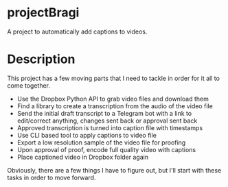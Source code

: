 # projectBragi
A project to automatically add captions to videos.

# Description
This project has a few moving parts that I need to tackle in order for it all to come together. 
- Use the Dropbox Python API to grab video files and download them
- Find a library to create a transcription from the audio of the video file
- Send the initial draft transcript to a Telegram bot with a link to edit/correct anything, changes sent back or approval sent back
- Approved transcription is turned into caption file with timestamps
- Use CLI based tool to apply captions to video file
- Export a low resolution sample of the video file for proofing
- Upon approval of proof, encode full quality video with captions
- Place captioned video in Dropbox folder again

Obviously, there are a few things I have to figure out, but I'll start with these tasks in order to move forward.
